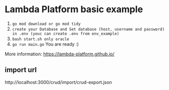 # Lambda Platform basic example
1. `go mod download or go mod tidy` 
2. `create your Database and Set database (host, username and password) in .env (youc can create .env from env_example)`
3. `bash start.sh only oracle`
4. `go run main.go`
   You are ready :)

More information: https://lambda-platform.github.io/ 

## import url

http://localhost:3000/crud/import/crud-export.json

